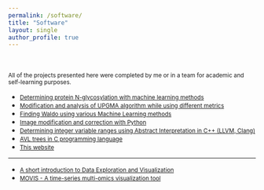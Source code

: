 ```yaml
---
permalink: /software/
title: "Software"
layout: single
author_profile: true
---
```


<br>
<br>
<small>
All of the projects presented here were completed by me or in a team for academic and self-learning purposes.</small>


* <small>[Determining protein N-glycosylation with machine learning methods](https://github.com/AAnzel/Master_rad)</small>
* <small>[Modification and analysis of UPGMA algorithm while using different metrics](https://github.com/AAnzel/Uvod_u_bioinformatiku)</small>
* <small>[Finding Waldo using various Machine Learning methods](https://github.com/AAnzel/Masinsko_ucenje)</small>
* <small>[Image modification and correction with Python](https://github.com/AAnzel/Naucno_izracunavanje)</small>
* <small>[Determining integer variable ranges using Abstract Interpretation in C++ (LLVM, Clang)](https://github.com/AAnzel/Verifikacija_softvera)</small>
* <small>[AVL trees in C programming language](https://github.com/AAnzel/KIAA_2)</small>
* <small>[This website](https://aanzel.github.io)</small>

---

* <small>[A short introduction to Data Exploration and Visualization](https://github.com/AAnzel/DataVis_Supplementary_Material)</small>
* <small>[MOVIS - A time-series multi-omics visualization tool](https://github.com/AAnzel/MOVIS)</small>
